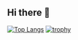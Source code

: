 ## Hi there 👋
[![Top Langs](https://github-readme-stats.vercel.app/api/top-langs/?username=xzj258)](https://github.com/anuraghazra/github-readme-stats)
[![trophy](https://github-profile-trophy.vercel.app/?username=xzj258)](https://github.com/ryo-ma/github-profile-trophy)
<!--
**xzj258/xzj258** is a ✨ _special_ ✨ repository because its `README.md` (this file) appears on your GitHub profile.

Here are some ideas to get you started:

- 🔭 I’m currently working on ...
- 🌱 I’m currently learning ...
- 👯 I’m looking to collaborate on ...
- 🤔 I’m looking for help with ...
- 💬 Ask me about ...
- 📫 How to reach me: ...
- 😄 Pronouns: ...
- ⚡ Fun fact: ...
-->
